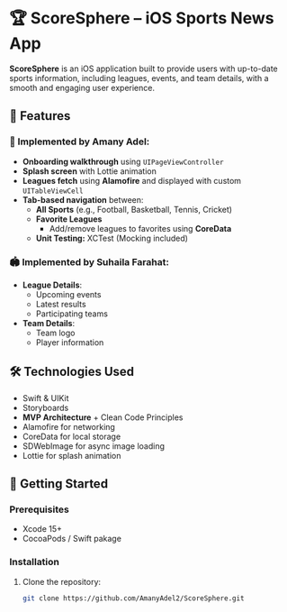 # 🏆 ScoreSphere – iOS Sports News App

**ScoreSphere** is an iOS application built to provide users with up-to-date sports information, including leagues, events, and team details, with a smooth and engaging user experience.

## 📱 Features

### 👤 Implemented by Amany Adel:
- **Onboarding walkthrough** using `UIPageViewController`
- **Splash screen** with Lottie animation
- **Leagues fetch** using **Alamofire** and displayed with custom `UITableViewCell`
- **Tab-based navigation** between:
  - **All Sports** (e.g., Football, Basketball, Tennis, Cricket)
  - **Favorite Leagues**
    - Add/remove leagues to favorites using **CoreData**
  - **Unit Testing:** XCTest (Mocking included)

### 🏟️ Implemented by Suhaila Farahat:
- **League Details**:
  - Upcoming events
  - Latest results
  - Participating teams
- **Team Details**:
  - Team logo
  - Player information

## 🛠️ Technologies Used
- Swift & UIKit
- Storyboards
- **MVP Architecture** + Clean Code Principles
- Alamofire for networking
- CoreData for local storage
- SDWebImage for async image loading
- Lottie for splash animation

## 🚀 Getting Started

### Prerequisites
- Xcode 15+
- CocoaPods / Swift pakage

### Installation
1. Clone the repository:
   ```bash
   git clone https://github.com/AmanyAdel2/ScoreSphere.git
